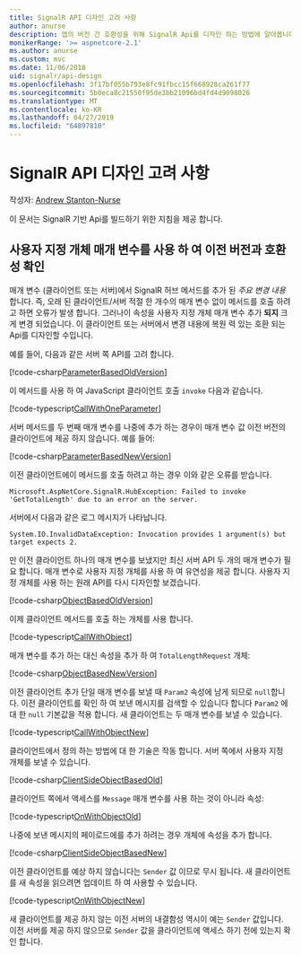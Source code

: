```yaml
---
title: SignalR API 디자인 고려 사항
author: anurse
description: 앱의 버전 간 호환성을 위해 SignalR Api를 디자인 하는 방법에 알아봅니다.
monikerRange: '>= aspnetcore-2.1'
ms.author: anurse
ms.custom: mvc
ms.date: 11/06/2018
uid: signalr/api-design
ms.openlocfilehash: 3f17bf055b793e8fc91fbcc15f668928ca261f77
ms.sourcegitcommit: 5b0eca8c21550f95de3bb21096bd4fd4d9098026
ms.translationtype: MT
ms.contentlocale: ko-KR
ms.lasthandoff: 04/27/2019
ms.locfileid: "64897810"
---
```

# <a name="signalr-api-design-considerations"></a>SignalR API 디자인 고려 사항

작성자: [Andrew Stanton-Nurse](https://twitter.com/anurse)

이 문서는 SignalR 기반 Api를 빌드하기 위한 지침을 제공 합니다.

## <a name="use-custom-object-parameters-to-ensure-backwards-compatibility"></a>사용자 지정 개체 매개 변수를 사용 하 여 이전 버전과 호환성 확인

매개 변수 (클라이언트 또는 서버)에서 SignalR 허브 메서드를 추가 된 *주요 변경 내용*합니다. 즉, 오래 된 클라이언트/서버 적절 한 개수의 매개 변수 없이 메서드를 호출 하려고 하면 오류가 발생 합니다. 그러나이 속성을 사용자 지정 개체 매개 변수 추가 **되지** 크게 변경 되었습니다. 이 클라이언트 또는 서버에서 변경 내용에 복원 력 있는 호환 되는 Api를 디자인할 수입니다.

예를 들어, 다음과 같은 서버 쪽 API를 고려 합니다.

[!code-csharp[ParameterBasedOldVersion](api-design/sample/Samples.cs?name=ParameterBasedOldVersion)]

이 메서드를 사용 하 여 JavaScript 클라이언트 호출 `invoke` 다음과 같습니다.

[!code-typescript[CallWithOneParameter](api-design/sample/Samples.ts?name=CallWithOneParameter)]

서버 메서드를 두 번째 매개 변수를 나중에 추가 하는 경우이 매개 변수 값 이전 버전의 클라이언트에 제공 하지 않습니다. 예를 들어:

[!code-csharp[ParameterBasedNewVersion](api-design/sample/Samples.cs?name=ParameterBasedNewVersion)]

이전 클라이언트에이 메서드를 호출 하려고 하는 경우 이와 같은 오류를 받습니다.

```
Microsoft.AspNetCore.SignalR.HubException: Failed to invoke 'GetTotalLength' due to an error on the server.
```

서버에서 다음과 같은 로그 메시지가 나타납니다.

```
System.IO.InvalidDataException: Invocation provides 1 argument(s) but target expects 2.
```

만 이전 클라이언트 하나의 매개 변수를 보냈지만 최신 서버 API 두 개의 매개 변수가 필요 합니다. 매개 변수로 사용자 지정 개체를 사용 하 여 유연성을 제공 합니다. 사용자 지정 개체를 사용 하는 원래 API를 다시 디자인할 보겠습니다.

[!code-csharp[ObjectBasedOldVersion](api-design/sample/Samples.cs?name=ObjectBasedOldVersion)]

이제 클라이언트 메서드를 호출 하는 개체를 사용 합니다.

[!code-typescript[CallWithObject](api-design/sample/Samples.ts?name=CallWithObject)]

매개 변수를 추가 하는 대신 속성을 추가 하 여 `TotalLengthRequest` 개체:

[!code-csharp[ObjectBasedNewVersion](api-design/sample/Samples.cs?name=ObjectBasedNewVersion&highlight=4,9-13)]

이전 클라이언트 추가 단일 매개 변수를 보낼 때 `Param2` 속성에 남게 되므로 `null`합니다. 이전 클라이언트를 확인 하 여 보낸 메시지를 검색할 수 있습니다 합니다 `Param2` 에 대 한 `null` 기본값을 적용 합니다. 새 클라이언트는 두 매개 변수를 보낼 수 있습니다.

[!code-typescript[CallWithObjectNew](api-design/sample/Samples.ts?name=CallWithObjectNew)]

클라이언트에서 정의 하는 방법에 대 한 기술은 작동 합니다. 서버 쪽에서 사용자 지정 개체를 보낼 수 있습니다.

[!code-csharp[ClientSideObjectBasedOld](api-design/sample/Samples.cs?name=ClientSideObjectBasedOld)]

클라이언트 쪽에서 액세스를 `Message` 매개 변수를 사용 하는 것이 아니라 속성:

[!code-typescript[OnWithObjectOld](api-design/sample/Samples.ts?name=OnWithObjectOld)]

나중에 보낸 메시지의 페이로드에를 추가 하려는 경우 개체에 속성을 추가 합니다.

[!code-csharp[ClientSideObjectBasedNew](api-design/sample/Samples.cs?name=ClientSideObjectBasedNew&highlight=5)]

이전 클라이언트를 예상 하지 않습니다는 `Sender` 값 이므로 무시 됩니다. 새 클라이언트를 새 속성을 읽으려면 업데이트 하 여 사용할 수 있습니다.

[!code-typescript[OnWithObjectNew](api-design/sample/Samples.ts?name=OnWithObjectNew&highlight=2-5)]

새 클라이언트를 제공 하지 않는 이전 서버의 내결함성 역시이 예는 `Sender` 값입니다. 이전 서버를 제공 하지 않으므로 `Sender` 값을 클라이언트에 액세스 하기 전에 있는지 확인 합니다.
